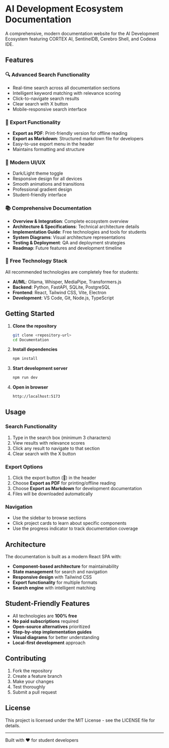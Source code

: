 # AI Development Ecosystem Documentation

A comprehensive, modern documentation website for the AI Development Ecosystem featuring CORTEX AI, SentinelDB, Cerebro Shell, and Codexa IDE.

## Features

### 🔍 **Advanced Search Functionality**

- Real-time search across all documentation sections
- Intelligent keyword matching with relevance scoring
- Click-to-navigate search results
- Clear search with X button
- Mobile-responsive search interface

### 📄 **Export Functionality**

- **Export as PDF**: Print-friendly version for offline reading
- **Export as Markdown**: Structured markdown file for developers
- Easy-to-use export menu in the header
- Maintains formatting and structure

### 🎨 **Modern UI/UX**

- Dark/Light theme toggle
- Responsive design for all devices
- Smooth animations and transitions
- Professional gradient design
- Student-friendly interface

### 📚 **Comprehensive Documentation**

- **Overview & Integration**: Complete ecosystem overview
- **Architecture & Specifications**: Technical architecture details
- **Implementation Guide**: Free technologies and tools for students
- **System Diagrams**: Visual architecture representations
- **Testing & Deployment**: QA and deployment strategies
- **Roadmap**: Future features and development timeline

### 🔧 **Free Technology Stack**

All recommended technologies are completely free for students:

- **AI/ML**: Ollama, Whisper, MediaPipe, Transformers.js
- **Backend**: Python, FastAPI, SQLite, PostgreSQL
- **Frontend**: React, Tailwind CSS, Vite, Electron
- **Development**: VS Code, Git, Node.js, TypeScript

## Getting Started

1. **Clone the repository**

   ```bash
   git clone <repository-url>
   cd Documentation
   ```

2. **Install dependencies**

   ```bash
   npm install
   ```

3. **Start development server**

   ```bash
   npm run dev
   ```

4. **Open in browser**

   ``` bash
   http://localhost:5173
   ```

## Usage

### Search Functionality

1. Type in the search box (minimum 3 characters)
2. View results with relevance scores
3. Click any result to navigate to that section
4. Clear search with the X button

### Export Options

1. Click the export button (📄) in the header
2. Choose **Export as PDF** for printing/offline reading
3. Choose **Export as Markdown** for development documentation
4. Files will be downloaded automatically

### Navigation

- Use the sidebar to browse sections
- Click project cards to learn about specific components
- Use the progress indicator to track documentation coverage

## Architecture

The documentation is built as a modern React SPA with:

- **Component-based architecture** for maintainability
- **State management** for search and navigation
- **Responsive design** with Tailwind CSS
- **Export functionality** for multiple formats
- **Search engine** with intelligent matching

## Student-Friendly Features

- All technologies are **100% free**
- **No paid subscriptions** required
- **Open-source alternatives** prioritized
- **Step-by-step implementation guides**
- **Visual diagrams** for better understanding
- **Local-first development** approach

## Contributing

1. Fork the repository
2. Create a feature branch
3. Make your changes
4. Test thoroughly
5. Submit a pull request

## License

This project is licensed under the MIT License - see the LICENSE file for details.

---

Built with ❤️ for student developers
